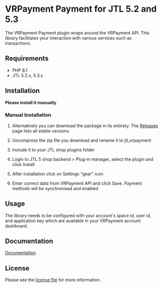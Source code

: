 

VRPayment Payment for JTL 5.2 and 5.3
=============================

The VRPayment Payment plugin wraps around the VRPayment API. This library facilitates your interaction with various services such as transactions.

## Requirements

- PHP 8.1
- JTL 5.2.x, 5.3.x

## Installation

**Please install it manually**

### Manual Installation


1. Alternatively you can download the package in its entirety. The [Releases](../../releases) page lists all stable versions.

2. Uncompress the zip file you download and rename it to jtl_vrpayment

3. Include it to your JTL shop plugins folder

4. Login to JTL 5 shop backend > Plug-in manager, select the plugin and click Install

5. After installation click on Settings "gear" icon

6. Enter correct data from VRPayment API and click Save. Payment methods will be synchronised and enabled


## Usage
The library needs to be configured with your account's space id, user id, and application key which are available in your VRPayment
account dashboard.

## Documentation

[Documentation](https://gateway.vr-payment.de/doc/jtl-5/1.0.35-beta/docs/en/documentation.html)

## License

Please see the [license file](https://github.com/vr-payment/jtl-5/blob/master/LICENSE.txt) for more information.

